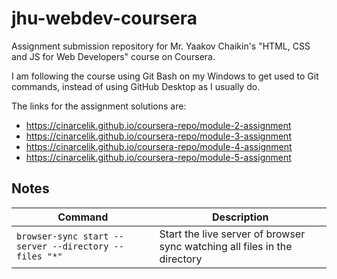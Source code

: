 # jhu-webdev-coursera
Assignment submission repository for Mr. Yaakov Chaikin's "HTML, CSS and JS for Web Developers" course on Coursera.

I am following the course using Git Bash on my Windows to get used to Git commands, instead of using GitHub Desktop as I usually do.

The links for the assignment solutions are: 
- https://cinarcelik.github.io/coursera-repo/module-2-assignment
- https://cinarcelik.github.io/coursera-repo/module-3-assignment
- https://cinarcelik.github.io/coursera-repo/module-4-assignment
- https://cinarcelik.github.io/coursera-repo/module-5-assignment

## Notes
| Command | Description |
| --- | --- |
| `browser-sync start --server --directory --files "*"` | Start the live server of browser sync watching all files in the directory |
